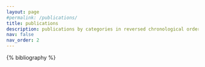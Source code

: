 ```yaml
---
layout: page
#permalink: /publications/
title: publications
description: publications by categories in reversed chronological order. generated by jekyll-scholar.
nav: false
nav_order: 2
---
```


<!-- _pages/publications.md -->
<div class="publications">

{% bibliography %}

</div>

